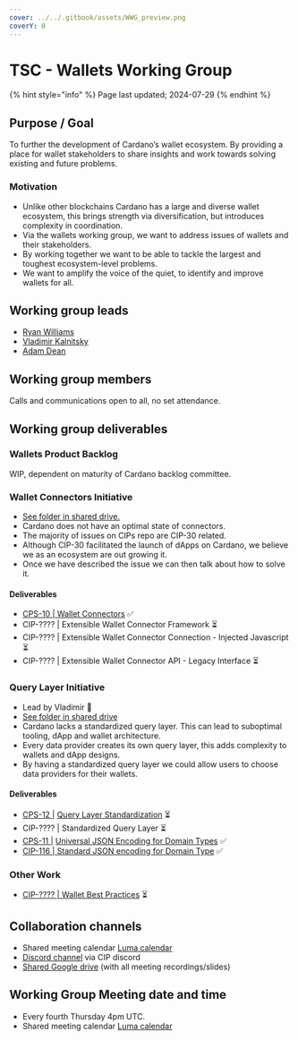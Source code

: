 ```yaml
---
cover: ../../.gitbook/assets/WWG_preview.png
coverY: 0
---
```


# TSC - Wallets Working Group

{% hint style="info" %}
Page last updated; 2024-07-29
{% endhint %}

## Purpose / Goal

To further the development of Cardano’s wallet ecosystem. By providing a place for wallet stakeholders to share insights and work towards solving existing and future problems.

### Motivation

* Unlike other blockchains Cardano has a large and diverse wallet ecosystem, this brings strength via diversification, but introduces complexity in coordination.
* Via the wallets working group, we want to address issues of wallets and their stakeholders.
* By working together we want to be able to tackle the largest and toughest ecosystem-level problems.
* We want to amplify the voice of the quiet, to identify and improve wallets for all.

## Working group leads

* [Ryan Williams](https://twitter.com/Ryun1_)
* [Vladimir Kalnitsky](https://twitter.com/klntsky)
* [Adam Dean](https://twitter.com/adamKDean)

## Working group members

Calls and communications open to all, no set attendance.

## Working group deliverables

### Wallets Product Backlog

WIP, dependent on maturity of Cardano backlog committee.

### Wallet Connectors Initiative

* [See folder in shared drive.](https://drive.google.com/drive/folders/1wctnLBRQsEc-kWzDGmaIjLjqci-wtF23?usp=drive_link)
* Cardano does not have an optimal state of connectors.
* The majority of issues on CIPs repo are CIP-30 related.
* Although CIP-30 facilitated the launch of dApps on Cardano, we believe we as an ecosystem are out growing it.
* Once we have described the issue we can then talk about how to solve it.

#### Deliverables

* [CPS-10 | Wallet Connectors](https://github.com/cardano-foundation/CIPs/tree/master/CPS-0010) ✅
* CIP-???? | Extensible Wallet Connector Framework ⏳
* CIP-???? | Extensible Wallet Connector  Connection - Injected Javascript  ⏳
* CIP-???? | Extensible Wallet Connector  API - Legacy Interface  ⏳

### Query Layer Initiative

* Lead by Vladimir 💪
* [See folder in shared drive](https://drive.google.com/drive/folders/1baSYHfWJdUh5dwRkHjY7qnaufjuO8sP2?usp=drive_link)
* Cardano lacks a standardized query layer. This can lead to suboptimal tooling, dApp and wallet architecture.
* Every data provider creates its own query layer, this adds complexity to wallets and dApp designs.
* By having a standardized query layer we could allow users to choose data providers for their wallets.

#### Deliverables

* [CPS-12 |](https://github.com/cardano-foundation/CIPs/pull/625) [Query Layer Standardization](https://github.com/cardano-foundation/CIPs/pull/625) ⏳
* CIP-???? | Standardized Query Layer ⏳
* [CPS-11 |](https://github.com/cardano-foundation/CIPs/blob/master/CPS-0011) [Universal JSON Encoding for Domain Types](https://github.com/cardano-foundation/CIPs/blob/master/CPS-0011) ✅
* [CIP-116 | Standard JSON encoding for Domain Type](https://github.com/cardano-foundation/CIPs/tree/master/CIP-0116) ✅

### Other Work

* [CIP-???? | Wallet Best Practices](https://github.com/cardano-foundation/CIPs/pull/815) ⏳

## Collaboration channels&#x20;

* Shared meeting calendar [Luma calendar](https://lu.ma/wwg)
* [Discord channel](https://discord.gg/gCw5HQJsxG) via CIP discord
* [Shared Google drive](https://drive.google.com/drive/folders/1gYGeVJBLmDhCGEp1mTkCrsJYspd5hSoM?usp=sharing) (with all meeting recordings/slides)

## Working Group Meeting date and time

* Every fourth Thursday 4pm UTC.
* Shared meeting calendar [Luma calendar](https://lu.ma/wwg)



